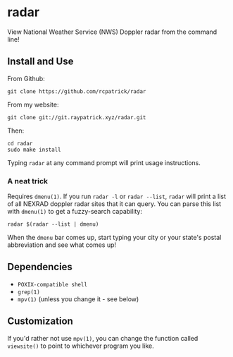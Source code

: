 # radar

View National Weather Service (NWS) Doppler radar from the command line!

## Install and Use
From Github:
```
git clone https://github.com/rcpatrick/radar
```
From my website:
```
git clone git://git.raypatrick.xyz/radar.git
```
Then:
```
cd radar
sudo make install
```

Typing `radar` at any command prompt will print usage instructions.

### A neat trick
Requires `dmenu(1)`. If you run `radar -l` or `radar --list`, `radar` will print a list of all NEXRAD doppler radar sites that it can query. You can parse this list with `dmenu(1)` to get a fuzzy-search capability:

```
radar $(radar --list | dmenu)
```

When the `dmenu` bar comes up, start typing your city or your state's postal abbreviation and see what comes up!

## Dependencies
- `POXIX-compatible shell`
- `grep(1)`
- `mpv(1)` (unless you change it - see below)

## Customization
If you'd rather not use `mpv(1)`, you can change the function called
`viewsite()` to point to whichever program you like.
